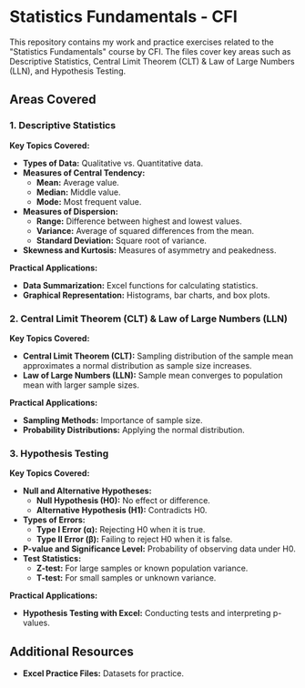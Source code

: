 # Statistics Fundamentals - CFI

This repository contains my work and practice exercises related to the "Statistics Fundamentals" course by CFI. The files cover key areas such as Descriptive Statistics, Central Limit Theorem (CLT) & Law of Large Numbers (LLN), and Hypothesis Testing.

## Areas Covered

### 1. Descriptive Statistics

**Key Topics Covered:**
- **Types of Data:** Qualitative vs. Quantitative data.
- **Measures of Central Tendency:**
  - **Mean:** Average value.
  - **Median:** Middle value.
  - **Mode:** Most frequent value.
- **Measures of Dispersion:**
  - **Range:** Difference between highest and lowest values.
  - **Variance:** Average of squared differences from the mean.
  - **Standard Deviation:** Square root of variance.
- **Skewness and Kurtosis:** Measures of asymmetry and peakedness.

**Practical Applications:**
- **Data Summarization:** Excel functions for calculating statistics.
- **Graphical Representation:** Histograms, bar charts, and box plots.

### 2. Central Limit Theorem (CLT) & Law of Large Numbers (LLN)

**Key Topics Covered:**
- **Central Limit Theorem (CLT):** Sampling distribution of the sample mean approximates a normal distribution as sample size increases.
- **Law of Large Numbers (LLN):** Sample mean converges to population mean with larger sample sizes.

**Practical Applications:**
- **Sampling Methods:** Importance of sample size.
- **Probability Distributions:** Applying the normal distribution.

### 3. Hypothesis Testing

**Key Topics Covered:**
- **Null and Alternative Hypotheses:**
  - **Null Hypothesis (H0):** No effect or difference.
  - **Alternative Hypothesis (H1):** Contradicts H0.
- **Types of Errors:**
  - **Type I Error (α):** Rejecting H0 when it is true.
  - **Type II Error (β):** Failing to reject H0 when it is false.
- **P-value and Significance Level:** Probability of observing data under H0.
- **Test Statistics:**
  - **Z-test:** For large samples or known population variance.
  - **T-test:** For small samples or unknown variance.

**Practical Applications:**
- **Hypothesis Testing with Excel:** Conducting tests and interpreting p-values.

## Additional Resources
- **Excel Practice Files:** Datasets for practice.

